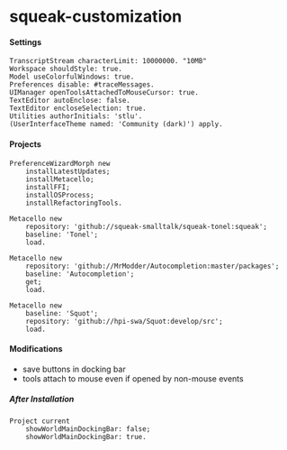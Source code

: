 # squeak-customization
#### Settings
```smalltalk
TranscriptStream characterLimit: 10000000. "10MB"
Workspace shouldStyle: true.
Model useColorfulWindows: true.
Preferences disable: #traceMessages.
UIManager openToolsAttachedToMouseCursor: true.
TextEditor autoEnclose: false.
TextEditor encloseSelection: true.
Utilities authorInitials: 'stlu'.
(UserInterfaceTheme named: 'Community (dark)') apply.
```

#### Projects
```smalltalk
PreferenceWizardMorph new
	installLatestUpdates;
	installMetacello;
	installFFI;
	installOSProcess;
	installRefactoringTools.

Metacello new
	repository: 'github://squeak-smalltalk/squeak-tonel:squeak';
	baseline: 'Tonel';
	load.

Metacello new
	repository: 'github://MrModder/Autocompletion:master/packages';
	baseline: 'Autocompletion';
	get;
	load.

Metacello new
	baseline: 'Squot';
	repository: 'github://hpi-swa/Squot:develop/src';
	load.
```

#### Modifications
* save buttons in docking bar
* tools attach to mouse even if opened by non-mouse events

##### After Installation
```smalltalk
Project current
	showWorldMainDockingBar: false;
	showWorldMainDockingBar: true.
```